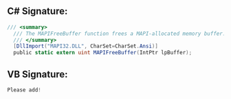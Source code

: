 
## C# Signature:
```cs
/// <summary>
  /// The MAPIFreeBuffer function frees a MAPI-allocated memory buffer.
  /// </summary>
  [DllImport("MAPI32.DLL", CharSet=CharSet.Ansi)]
  public static extern uint MAPIFreeBuffer(IntPtr lpBuffer);
```

## VB Signature:
```cs
Please add!
```
